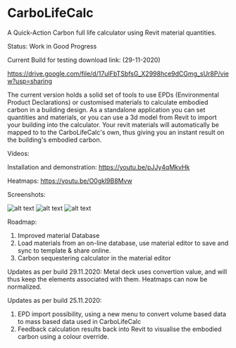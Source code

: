# CarboLifeCalc
A Quick-Action Carbon full life calculator using Revit material quantities.

Status: Work in Good Progress

Current Build for testing download link: (29-11-2020)

https://drive.google.com/file/d/17uIFbTSbfsG_X2998hce9dCGmg_sUr8P/view?usp=sharing

The current version holds a solid set of tools to use EPDs (Environmental Product Declarations) or customised materials to calculate embodied carbon in a building design. 
As a standalone application you can set quantities and materials,  or you can use a 3d model from Revit to import your building into the calculator. Your revit materials will automatically be mapped to to the CarboLifeCalc's own, thus giving you an instant result on the building's embodied carbon.

Videos:

Installation and demonstration:
https://youtu.be/pJJy4qMkvHk

Heatmaps:
https://youtu.be/O0gkl9B8Mvw

Screenshots:

![alt text](http://www.davidveld.nl/img/CarboCalc1.jpg)
![alt text](http://www.davidveld.nl/img/CarboCalc2.jpg)
![alt text](http://www.davidveld.nl/img/CarboCalc3.jpg)

Roadmap:

1. Improved material Database
2. Load materials from an on-line database, use material editor to save and sync to template & share online.
3. Carbon sequestering calculator in the material editor

Updates as per build 29.11.2020:
Metal deck uses convertion value, and will thus keep the elements associated with them. 
Heatmaps can now be normalized.

Updates as per build 25.11.2020:

1. EPD import possibility, using a new menu to convert volume based data to mass based data used in CarboLifeCalc
2. Feedback calculation results back into Revit to visualise the embodied carbon using a colour override.

